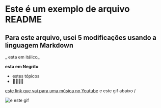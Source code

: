 # Este é um exemplo de arquivo README
## Para este arquivo, usei 5 modificações usando a linguagem Markdown

_ esta em itálico_

**esta em Negrito**

- estes tópicos 
- 🤯🤯🤯🤯

[este link que vai para uma música no Youtube](youtube.com)
 e este gif abaixo \/

![e este gif](https://media1.tenor.com/m/w2Pu6UMOyCkAAAAC/friday-good-morning-friday.gif)
